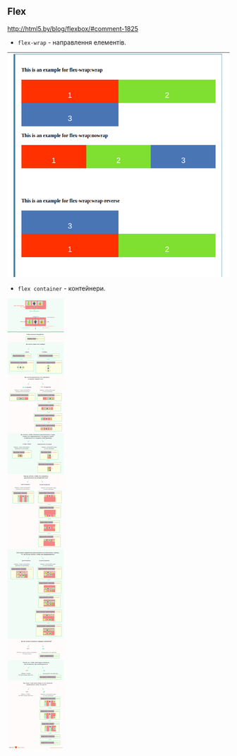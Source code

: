 ## Flex
http://html5.by/blog/flexbox/#comment-1825
 * `flex-wrap` - направлення елементів.

![Image of yaktocat](img/wrap.png)

 * `flex container` - контейнери.

![Image of yaktocat](img/flex.png)
